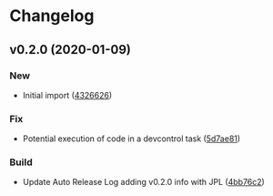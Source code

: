 # Changelog

## v0.2.0 (2020-01-09)

### New

* Initial import ([4326626](https://github.com/teecke/docker-cypress-crawler/commit/4326626))

### Fix

* Potential execution of code in a devcontrol task ([5d7ae81](https://github.com/teecke/docker-cypress-crawler/commit/5d7ae81))

### Build

* Update Auto Release Log adding v0.2.0 info with JPL ([4bb76c2](https://github.com/teecke/docker-cypress-crawler/commit/4bb76c2))

